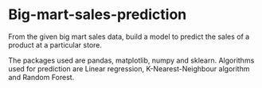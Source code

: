 # Big-mart-sales-prediction

From the given big mart sales data, build a model to predict the sales of a product at a particular store.

The packages used are pandas, matplotlib, numpy and sklearn.
Algorithms used for prediction are Linear regression, K-Nearest-Neighbour algorithm and Random Forest.
